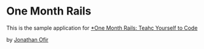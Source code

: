# One Month Rails

This is the sample application for
[*One Month Rails: Teahc Yourself to Code](http://alcohoot.com)

by [Jonathan Ofir](http://alcohoot.com)